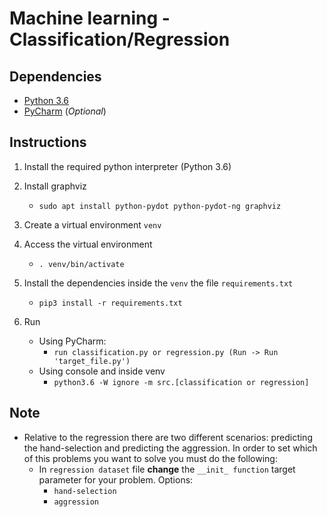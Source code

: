 # Machine learning - Classification/Regression

## Dependencies

- [Python 3.6](https://www.python.org/downloads/release/python-360/)
- [PyCharm](https://www.jetbrains.com/pycharm/) (_Optional_)

## Instructions

1. Install the required python interpreter (Python 3.6)

2. Install graphviz
    - `sudo apt install python-pydot python-pydot-ng graphviz`

3. Create a virtual environment `venv`

4. Access the virtual environment
    - `. venv/bin/activate`

5. Install the dependencies inside the `venv` the file `requirements.txt`
    - `pip3 install -r requirements.txt`
    
6. Run
    - Using PyCharm: 
        - `run classification.py or regression.py (Run -> Run 'target_file.py')`
    - Using console and inside venv
        - `python3.6 -W ignore -m src.[classification or regression]`

## Note

* Relative to the regression there are two different scenarios: predicting the hand-selection and predicting the aggression. In order to set which of this problems you want to solve you must do the following:
    - In `regression dataset` file **change** the `__init_ function` target parameter for your problem. Options:
        - `hand-selection`
        - `aggression` 
